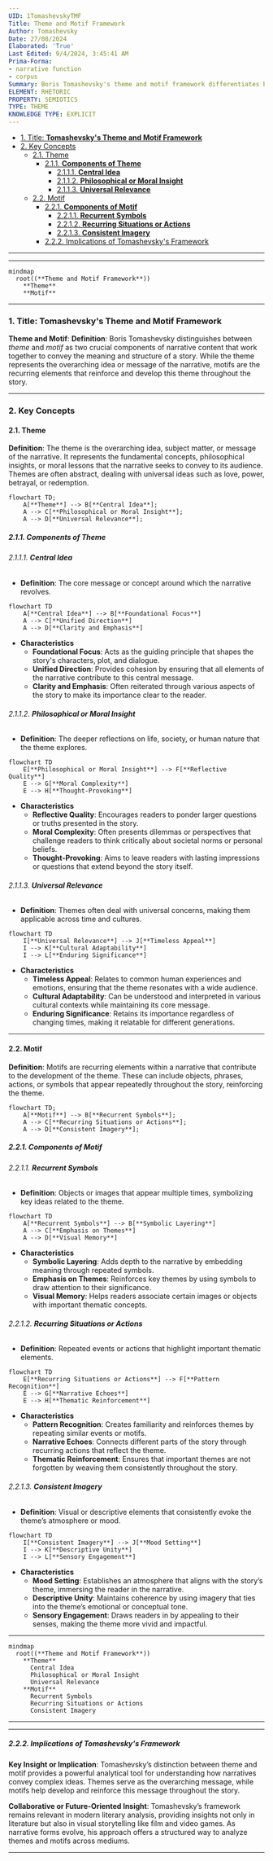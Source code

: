 ```yaml
---
UID: 1TomashevskyTMF
Title: Theme and Motif Framework
Author: Tomashevsky
Date: 27/08/2024
Elaborated: 'True'
Last Edited: 9/4/2024, 3:45:41 AM
Prima-Forma:
- narrative function
- corpus
Summary: Boris Tomashevsky's theme and motif framework differentiates between themes, the overarching ideas or messages in narratives, and motifs, the recurring elements that reinforce those themes, helping readers understand how stories convey meaning through repeated symbols, actions, or imagery.
ELEMENT: RHETORIC
PROPERTY: SEMIOTICS
TYPE: THEME
KNOWLEDGE TYPE: EXPLICIT
---
```

- [1. Title: **Tomashevsky's Theme and Motif Framework**](#1-title-tomashevskys-theme-and-motif-framework)
- [2. Key Concepts](#2-key-concepts)
  - [2.1. Theme](#21-theme)
    - [2.1.1. **Components of Theme**](#211-components-of-theme)
      - [2.1.1.1. **Central Idea**](#2111-central-idea)
      - [2.1.1.2. **Philosophical or Moral Insight**](#2112-philosophical-or-moral-insight)
      - [2.1.1.3. **Universal Relevance**](#2113-universal-relevance)
  - [2.2. Motif](#22-motif)
    - [2.2.1. **Components of Motif**](#221-components-of-motif)
      - [2.2.1.1. **Recurrent Symbols**](#2211-recurrent-symbols)
      - [2.2.1.2. **Recurring Situations or Actions**](#2212-recurring-situations-or-actions)
      - [2.2.1.3. **Consistent Imagery**](#2213-consistent-imagery)
    - [2.2.2. Implications of Tomashevsky's Framework](#222-implications-of-tomashevskys-framework)

---
---

```mermaid
mindmap
  root((**Theme and Motif Framework**))
    **Theme**
    **Motif**

```
---

### 1. Title: **Tomashevsky's Theme and Motif Framework**

**Theme and Motif**:
   **Definition**: Boris Tomashevsky distinguishes between *theme* and *motif* as two crucial components of narrative content that work together to convey the meaning and structure of a story. While the theme represents the overarching idea or message of the narrative, motifs are the recurring elements that reinforce and develop this theme throughout the story.

---

### 2. Key Concepts

#### 2.1. Theme

**Definition**:
   The theme is the overarching idea, subject matter, or message of the narrative. It represents the fundamental concepts, philosophical insights, or moral lessons that the narrative seeks to convey to its audience. Themes are often abstract, dealing with universal ideas such as love, power, betrayal, or redemption.

```mermaid
flowchart TD;
    A[**Theme**] --> B[**Central Idea**];
    A --> C[**Philosophical or Moral Insight**];
    A --> D[**Universal Relevance**];
```

##### 2.1.1. **Components of Theme**

###### 2.1.1.1. **Central Idea**
  - **Definition**: The core message or concept around which the narrative revolves.

```mermaid
flowchart TD
    A[**Central Idea**] --> B[**Foundational Focus**]
    A --> C[**Unified Direction**]
    A --> D[**Clarity and Emphasis**]
```
  - **Characteristics**
    - **Foundational Focus**: Acts as the guiding principle that shapes the story's characters, plot, and dialogue.
    - **Unified Direction**: Provides cohesion by ensuring that all elements of the narrative contribute to this central message.
    - **Clarity and Emphasis**: Often reiterated through various aspects of the story to make its importance clear to the reader.

###### 2.1.1.2. **Philosophical or Moral Insight**
  - **Definition**: The deeper reflections on life, society, or human nature that the theme explores.

```mermaid
flowchart TD
    E[**Philosophical or Moral Insight**] --> F[**Reflective Quality**]
    E --> G[**Moral Complexity**]
    E --> H[**Thought-Provoking**]
```

  - **Characteristics**
    - **Reflective Quality**: Encourages readers to ponder larger questions or truths presented in the story.
    - **Moral Complexity**: Often presents dilemmas or perspectives that challenge readers to think critically about societal norms or personal beliefs.
    - **Thought-Provoking**: Aims to leave readers with lasting impressions or questions that extend beyond the story itself.

###### 2.1.1.3. **Universal Relevance**
  - **Definition**: Themes often deal with universal concerns, making them applicable across time and cultures.

```mermaid
flowchart TD
    I[**Universal Relevance**] --> J[**Timeless Appeal**]
    I --> K[**Cultural Adaptability**]
    I --> L[**Enduring Significance**]
```

  - **Characteristics**
    - **Timeless Appeal**: Relates to common human experiences and emotions, ensuring that the theme resonates with a wide audience.
    - **Cultural Adaptability**: Can be understood and interpreted in various cultural contexts while maintaining its core message.
    - **Enduring Significance**: Retains its importance regardless of changing times, making it relatable for different generations.

---

#### 2.2. Motif

**Definition**:
   Motifs are recurring elements within a narrative that contribute to the development of the theme. These can include objects, phrases, actions, or symbols that appear repeatedly throughout the story, reinforcing the theme.


```mermaid
flowchart TD;
    A[**Motif**] --> B[**Recurrent Symbols**];
    A --> C[**Recurring Situations or Actions**];
    A --> D[**Consistent Imagery**];
```


##### 2.2.1. **Components of Motif**

###### 2.2.1.1. **Recurrent Symbols**
  - **Definition**: Objects or images that appear multiple times, symbolizing key ideas related to the theme.

```mermaid
flowchart TD
    A[**Recurrent Symbols**] --> B[**Symbolic Layering**]
    A --> C[**Emphasis on Themes**]
    A --> D[**Visual Memory**]
```

  - **Characteristics**
    - **Symbolic Layering**: Adds depth to the narrative by embedding meaning through repeated symbols.
    - **Emphasis on Themes**: Reinforces key themes by using symbols to draw attention to their significance.
    - **Visual Memory**: Helps readers associate certain images or objects with important thematic concepts.

###### 2.2.1.2. **Recurring Situations or Actions**
  - **Definition**: Repeated events or actions that highlight important thematic elements.

```mermaid
flowchart TD
    E[**Recurring Situations or Actions**] --> F[**Pattern Recognition**]
    E --> G[**Narrative Echoes**]
    E --> H[**Thematic Reinforcement**]
```

  - **Characteristics**
    - **Pattern Recognition**: Creates familiarity and reinforces themes by repeating similar events or motifs.
    - **Narrative Echoes**: Connects different parts of the story through recurring actions that reflect the theme.
    - **Thematic Reinforcement**: Ensures that important themes are not forgotten by weaving them consistently throughout the story.

###### 2.2.1.3. **Consistent Imagery**
  - **Definition**: Visual or descriptive elements that consistently evoke the theme’s atmosphere or mood.

```mermaid
flowchart TD
    I[**Consistent Imagery**] --> J[**Mood Setting**]
    I --> K[**Descriptive Unity**]
    I --> L[**Sensory Engagement**]
```


  - **Characteristics**
    - **Mood Setting**: Establishes an atmosphere that aligns with the story’s theme, immersing the reader in the narrative.
    - **Descriptive Unity**: Maintains coherence by using imagery that ties into the theme’s emotional or conceptual tone.
    - **Sensory Engagement**: Draws readers in by appealing to their senses, making the theme more vivid and impactful.


---

```mermaid
mindmap
  root((**Theme and Motif Framework**))
    **Theme**
      Central Idea
      Philosophical or Moral Insight
      Universal Relevance
    **Motif**
      Recurrent Symbols
      Recurring Situations or Actions
      Consistent Imagery
```

---

---

##### 2.2.2. Implications of Tomashevsky's Framework

**Key Insight or Implication**:
   Tomashevsky’s distinction between theme and motif provides a powerful analytical tool for understanding how narratives convey complex ideas. Themes serve as the overarching message, while motifs help develop and reinforce this message throughout the story.

**Collaborative or Future-Oriented Insight**:
   Tomashevsky’s framework remains relevant in modern literary analysis, providing insights not only in literature but also in visual storytelling like film and video games. As narrative forms evolve, his approach offers a structured way to analyze themes and motifs across mediums.

---
